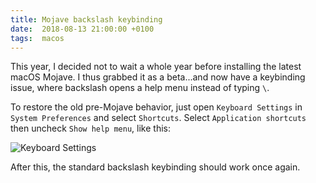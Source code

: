 ```yaml
---
title: Mojave backslash keybinding
date:  2018-08-13 21:00:00 +0100
tags:  macos
---
```


This year, I decided not to wait a whole year before installing the latest macOS
Mojave. I thus grabbed it as a beta...and now have a keybinding issue, where backslash
opens a help menu instead of typing `\`.

To restore the old pre-Mojave behavior, just open `Keyboard Settings` in `System
Preferences` and select `Shortcuts`. Select `Application shortcuts` then uncheck
`Show help menu`, like this:

![Keyboard Settings](/assets/blog/2018/2018-08-13.png)

After this, the standard backslash keybinding should work once again.